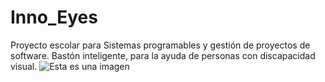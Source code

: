 # Inno_Eyes
Proyecto escolar para Sistemas programables y gestión de proyectos de software. 
Bastón inteligente, para la ayuda de personas con discapacidad visual.
![Esta es una imagen](https://myoctocat.com/assets/images/base-octocat.svg)
